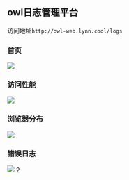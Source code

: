 
## owl日志管理平台
访问地址`http://owl-web.lynn.cool/logs`

### 首页
![](http://blog.lynn.cool/assets/img/1.efd72e96.jpg)

### 访问性能
![](http://blog.lynn.coo/assets/img/2.d2deb245.jpg)

### 浏览器分布
![](http://blog.lynn.coo/assets/img/3.1565d92b.jpg)

### 错误日志
![](http://blog.lynn.coo/assets/img/4.b8979b44.jpg)
2

